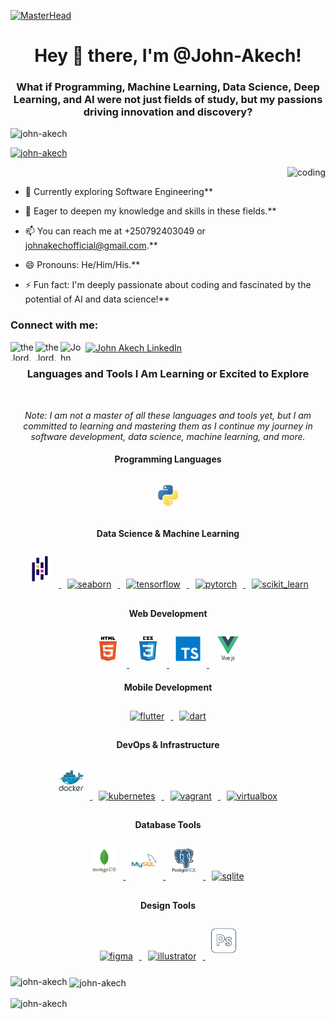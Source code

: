 [![MasterHead](https://itsm.tools/wp-content/uploads/2023/12/ai-buzzwords.png)](https://itsm.tools/wp-content/uploads/2023/12/ai-buzzwords.png)
<h1 align="center">Hey 👋 there, I'm @John-Akech!</h1>
<h3 align="center">What if Programming, Machine Learning, Data Science, Deep Learning, and AI were not just fields of study, but my passions driving innovation and discovery?</h3>
<p align="left"> <img src="https://komarev.com/ghpvc/?username=john-akech&label=Profile%20views&color=0e75b6&style=flat" alt="john-akech" /> </p>
<p align="left"> <a href="https://github.com/ryo-ma/github-profile-trophy"><img src="https://github-profile-trophy.vercel.app/?username=john-akech" alt="john-akech" /></a> </p>
<p align="right"> <img alt="coding" width="400" src="https://srv.latostadora.com/designall.dll/programmers-are-saints-funny-coding-gif--i:14138514698891413851;d:1469889;w:240;b:000000;m:1.jpg"> </p>


- 🌱 Currently exploring Software Engineering**

- 💞️ Eager to deepen my knowledge and skills in these fields.**

- 📫 You can reach me at +250792403049 or johnakechofficial@gmail.com.**

- 😄 Pronouns: He/Him/His.**

- ⚡ Fun fact: I'm deeply passionate about coding and fascinated by the potential of AI and data science!**

<h3 align="left">Connect with me:</h3>
<p align="left">
<p align="left">
    <a href="https://www.linkedin.com/in/john-akech" target="_blank">
        <img align="center" src="https://raw.githubusercontent.com/rahuldkjain/github-profile-readme-generator/master/src/images/icons/Social/linked-in-alt.svg" alt="John Akech LinkedIn" height="30" width="40" />
    </a>
    <a href="https://fb.com/the.lord.aroma" target="_blank">
        <img align="left" src="https://raw.githubusercontent.com/rahuldkjain/github-profile-readme-generator/master/src/images/icons/Social/facebook.svg" alt="the.lord.aroma" height="30" width="40" />
    </a>
    <a href="https://instagram.com/the.lord.aroma" target="_blank">
        <img align="left" src="https://raw.githubusercontent.com/rahuldkjain/github-profile-readme-generator/master/src/images/icons/Social/instagram.svg" alt="the.lord.aroma" height="30" width="40" />
    </a>
    <a href="https://x.com/john_akech_" target="_blank">
        <img align="left" src="https://img.freepik.com/free-vector/new-2023-twitter-logo-x-icon-design_1017-45418.jpg?size=338&ext=jpg" alt="John Akech X" height="30" width="40" />
    </a>
</p>


<h3 align="center">Languages and Tools I Am Learning or Excited to Explore</h3><br/>
<p align="center">
  <em>Note: I am not a master of all these languages and tools yet, but I am committed to learning and mastering them as I continue my journey in software development, data science, machine learning, and more.</em>
</p>

<!-- Programming Languages -->
<h4 align="center">Programming Languages</h4>
<p align="center">
  <a href="https://www.python.org" target="_blank" rel="noreferrer">
    <img src="https://raw.githubusercontent.com/devicons/devicon/master/icons/python/python-original.svg" alt="python" width="40" height="40" style="margin: 10px;"/>
  </a> 
</p>

<!-- Data Science & Machine Learning -->
<h4 align="center">Data Science & Machine Learning</h4>
<p align="center">
  <a href="https://pandas.pydata.org/" target="_blank" rel="noreferrer">
    <img src="https://raw.githubusercontent.com/devicons/devicon/2ae2a900d2f041da66e950e4d48052658d850630/icons/pandas/pandas-original.svg" alt="pandas" width="40" height="40" style="margin: 10px;"/>
  </a> 
  <a href="https://seaborn.pydata.org/" target="_blank" rel="noreferrer">
    <img src="https://raw.githubusercontent.com/mwaskom/seaborn/master/doc/_static/logo-mark-lightbg.svg" alt="seaborn" width="40" height="40" style="margin: 10px;"/>
  </a> 
  <a href="https://www.tensorflow.org" target="_blank" rel="noreferrer">
    <img src="https://www.vectorlogo.zone/logos/tensorflow/tensorflow-icon.svg" alt="tensorflow" width="40" height="40" style="margin: 10px;"/>
  </a> 
  <a href="https://pytorch.org/" target="_blank" rel="noreferrer">
    <img src="https://www.vectorlogo.zone/logos/pytorch/pytorch-icon.svg" alt="pytorch" width="40" height="40" style="margin: 10px;"/>
  </a> 
  <a href="https://scikit-learn.org/" target="_blank" rel="noreferrer">
    <img src="https://upload.wikimedia.org/wikipedia/commons/0/05/Scikit_learn_logo_small.svg" alt="scikit_learn" width="40" height="40" style="margin: 10px;"/>
  </a> 
</p>

<!-- Web Development -->
<h4 align="center">Web Development</h4>
<p align="center">
  <a href="https://www.w3.org/html/" target="_blank" rel="noreferrer">
    <img src="https://raw.githubusercontent.com/devicons/devicon/master/icons/html5/html5-original-wordmark.svg" alt="html5" width="40" height="40" style="margin: 10px;"/>
  </a> 
  <a href="https://www.w3schools.com/css/" target="_blank" rel="noreferrer">
    <img src="https://raw.githubusercontent.com/devicons/devicon/master/icons/css3/css3-original-wordmark.svg" alt="css3" width="40" height="40" style="margin: 10px;"/>
  </a> 
  <a href="https://www.typescriptlang.org/" target="_blank" rel="noreferrer">
     <img src="https://raw.githubusercontent.com/devicons/devicon/master/icons/typescript/typescript-original.svg" alt="typescript" width="40" height="40" style="margin: 10px;"/>
  </a>
  <a href="https://vuejs.org/" target="_blank" rel="noreferrer">
    <img src="https://raw.githubusercontent.com/devicons/devicon/master/icons/vuejs/vuejs-original-wordmark.svg" alt="vuejs" width="40" height="40" style="margin: 10px;"/>
  </a>
</p>

<!-- Mobile Development -->
<h4 align="center">Mobile Development</h4>
<p align="center">
  <a href="https://flutter.dev" target="_blank" rel="noreferrer">
    <img src="https://www.vectorlogo.zone/logos/flutterio/flutterio-icon.svg" alt="flutter" width="40" height="40" style="margin: 10px;"/>
  </a>
 <a href="https://dart.dev" target="_blank" rel="noreferrer">
   <img src="https://www.vectorlogo.zone/logos/dartlang/dartlang-icon.svg" alt="dart" width="40" height="40" style="margin: 10px;"/>
  </a> 
</p>

<!-- DevOps & Infrastructure -->
<h4 align="center">DevOps & Infrastructure</h4>
<p align="center">
  <a href="https://www.docker.com/" target="_blank" rel="noreferrer">
    <img src="https://raw.githubusercontent.com/devicons/devicon/master/icons/docker/docker-original-wordmark.svg" alt="docker" width="40" height="40" style="margin: 10px;"/>
  </a> 
  <a href="https://kubernetes.io" target="_blank" rel="noreferrer">
    <img src="https://www.vectorlogo.zone/logos/kubernetes/kubernetes-icon.svg" alt="kubernetes" width="40" height="40" style="margin: 10px;"/>
  </a> 
  <a href="https://www.vagrantup.com/" target="_blank" rel="noreferrer">
    <img src="https://www.vectorlogo.zone/logos/vagrantup/vagrantup-icon.svg" alt="vagrant" width="40" height="40" style="margin: 10px;"/>
  </a> 
  <a href="https://www.virtualbox.org/" target="_blank" rel="noreferrer">
    <img src="https://www.vectorlogo.zone/logos/virtualbox/virtualbox-icon.svg" alt="virtualbox" width="40" height="40" style="margin: 10px;"/>
  </a>
</p>

<!-- Database Tools -->
<h4 align="center">Database Tools</h4>
<p align="center">
  <a href="https://www.mongodb.com/" target="_blank" rel="noreferrer">
    <img src="https://raw.githubusercontent.com/devicons/devicon/master/icons/mongodb/mongodb-original-wordmark.svg" alt="mongodb" width="40" height="40" style="margin: 10px;"/>
  </a> 
  <a href="https://www.mysql.com/" target="_blank" rel="noreferrer">
    <img src="https://raw.githubusercontent.com/devicons/devicon/master/icons/mysql/mysql-original-wordmark.svg" alt="mysql" width="40" height="40" style="margin: 10px;"/>
  </a> 
  <a href="https://www.postgresql.org" target="_blank" rel="noreferrer">
    <img src="https://raw.githubusercontent.com/devicons/devicon/master/icons/postgresql/postgresql-original-wordmark.svg" alt="postgresql" width="40" height="40" style="margin: 10px;"/>
  </a> 
  <a href="https://www.sqlite.org/" target="_blank" rel="noreferrer">
    <img src="https://www.vectorlogo.zone/logos/sqlite/sqlite-icon.svg" alt="sqlite" width="40" height="40" style="margin: 10px;"/>
  </a>
</p>

<!-- Design Tools -->
<h4 align="center">Design Tools</h4>
<p align="center">
  <a href="https://www.figma.com/" target="_blank" rel="noreferrer">
    <img src="https://www.vectorlogo.zone/logos/figma/figma-icon.svg" alt="figma" width="40" height="40" style="margin: 10px;"/>
  </a> 
  <a href="https://www.adobe.com/in/products/illustrator.html" target="_blank" rel="noreferrer">
    <img src="https://www.vectorlogo.zone/logos/adobe_illustrator/adobe_illustrator-icon.svg" alt="illustrator" width="40" height="40" style="margin: 10px;"/>
  </a> 
  <a href="https://www.photoshop.com/en" target="_blank" rel="noreferrer">
    <img src="https://raw.githubusercontent.com/devicons/devicon/master/icons/photoshop/photoshop-line.svg" alt="photoshop" width="40" height="40" style="margin: 10px;"/>
  </a>
</p>


<p><img align="left" src="https://github-readme-stats.vercel.app/api/top-langs?username=john-akech&show_icons=true&locale=en&layout=compact" alt="john-akech" /></p>

<p>&nbsp;<img align="center" src="https://github-readme-stats.vercel.app/api?username=john-akech&show_icons=true&locale=en" alt="john-akech" /></p>

<p><img align="center" src="https://github-readme-streak-stats.herokuapp.com/?user=john-akech&" alt="john-akech" /></p>
